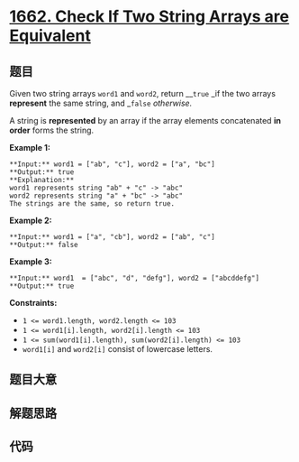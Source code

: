 # [1662. Check If Two String Arrays are Equivalent](https://leetcode.com/problems/check-if-two-string-arrays-are-equivalent)

## 题目

Given two string arrays `word1` and `word2`, return __`true` _if the two
arrays **represent** the same string, and _`false` _otherwise._

A string is **represented** by an array if the array elements concatenated
**in order** forms the string.



**Example 1:**

    
    
    **Input:** word1 = ["ab", "c"], word2 = ["a", "bc"]
    **Output:** true
    **Explanation:**
    word1 represents string "ab" + "c" -> "abc"
    word2 represents string "a" + "bc" -> "abc"
    The strings are the same, so return true.

**Example 2:**

    
    
    **Input:** word1 = ["a", "cb"], word2 = ["ab", "c"]
    **Output:** false
    

**Example 3:**

    
    
    **Input:** word1  = ["abc", "d", "defg"], word2 = ["abcddefg"]
    **Output:** true
    



**Constraints:**

  * `1 <= word1.length, word2.length <= 103`
  * `1 <= word1[i].length, word2[i].length <= 103`
  * `1 <= sum(word1[i].length), sum(word2[i].length) <= 103`
  * `word1[i]` and `word2[i]` consist of lowercase letters.


## 题目大意

## 解题思路

## 代码

```javascript

```
